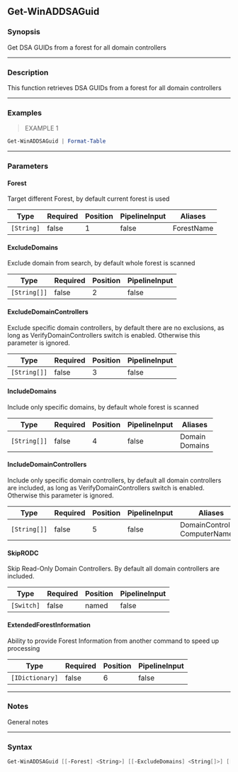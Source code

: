 Get-WinADDSAGuid
----------------

### Synopsis
Get DSA GUIDs from a forest for all domain controllers

---

### Description

This function retrieves DSA GUIDs from a forest for all domain controllers

---

### Examples
> EXAMPLE 1

```PowerShell
Get-WinADDSAGuid | Format-Table
```

---

### Parameters
#### **Forest**
Target different Forest, by default current forest is used

|Type      |Required|Position|PipelineInput|Aliases   |
|----------|--------|--------|-------------|----------|
|`[String]`|false   |1       |false        |ForestName|

#### **ExcludeDomains**
Exclude domain from search, by default whole forest is scanned

|Type        |Required|Position|PipelineInput|
|------------|--------|--------|-------------|
|`[String[]]`|false   |2       |false        |

#### **ExcludeDomainControllers**
Exclude specific domain controllers, by default there are no exclusions, as long as VerifyDomainControllers switch is enabled. Otherwise this parameter is ignored.

|Type        |Required|Position|PipelineInput|
|------------|--------|--------|-------------|
|`[String[]]`|false   |3       |false        |

#### **IncludeDomains**
Include only specific domains, by default whole forest is scanned

|Type        |Required|Position|PipelineInput|Aliases           |
|------------|--------|--------|-------------|------------------|
|`[String[]]`|false   |4       |false        |Domain<br/>Domains|

#### **IncludeDomainControllers**
Include only specific domain controllers, by default all domain controllers are included, as long as VerifyDomainControllers switch is enabled. Otherwise this parameter is ignored.

|Type        |Required|Position|PipelineInput|Aliases                           |
|------------|--------|--------|-------------|----------------------------------|
|`[String[]]`|false   |5       |false        |DomainControllers<br/>ComputerName|

#### **SkipRODC**
Skip Read-Only Domain Controllers. By default all domain controllers are included.

|Type      |Required|Position|PipelineInput|
|----------|--------|--------|-------------|
|`[Switch]`|false   |named   |false        |

#### **ExtendedForestInformation**
Ability to provide Forest Information from another command to speed up processing

|Type           |Required|Position|PipelineInput|
|---------------|--------|--------|-------------|
|`[IDictionary]`|false   |6       |false        |

---

### Notes
General notes

---

### Syntax
```PowerShell
Get-WinADDSAGuid [[-Forest] <String>] [[-ExcludeDomains] <String[]>] [[-ExcludeDomainControllers] <String[]>] [[-IncludeDomains] <String[]>] [[-IncludeDomainControllers] <String[]>] [-SkipRODC] [[-ExtendedForestInformation] <IDictionary>] [<CommonParameters>]
```
